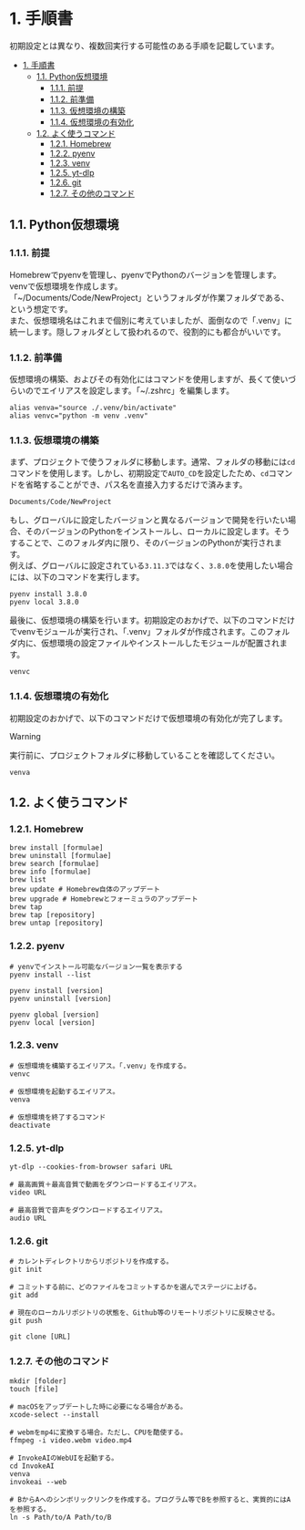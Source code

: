# 1. 手順書

初期設定とは異なり、複数回実行する可能性のある手順を記載しています。

- [1. 手順書](#1-手順書)
  - [1.1. Python仮想環境](#11-python仮想環境)
    - [1.1.1. 前提](#111-前提)
    - [1.1.2. 前準備](#112-前準備)
    - [1.1.3. 仮想環境の構築](#113-仮想環境の構築)
    - [1.1.4. 仮想環境の有効化](#114-仮想環境の有効化)
  - [1.2. よく使うコマンド](#12-よく使うコマンド)
    - [1.2.1. Homebrew](#121-homebrew)
    - [1.2.2. pyenv](#122-pyenv)
    - [1.2.3. venv](#123-venv)
    - [1.2.5. yt-dlp](#125-yt-dlp)
    - [1.2.6. git](#126-git)
    - [1.2.7. その他のコマンド](#127-その他のコマンド)

## 1.1. Python仮想環境

### 1.1.1. 前提

Homebrewでpyenvを管理し、pyenvでPythonのバージョンを管理します。venvで仮想環境を作成します。  
「~/Documents/Code/NewProject」というフォルダが作業フォルダである、という想定です。  
また、仮想環境名はこれまで個別に考えていましたが、面倒なので「.venv」に統一します。隠しフォルダとして扱われるので、役割的にも都合がいいです。

### 1.1.2. 前準備

仮想環境の構築、およびその有効化にはコマンドを使用しますが、長くて使いづらいのでエイリアスを設定します。「~/.zshrc」を編集します。

```".zshrc"
alias venva="source ./.venv/bin/activate"
alias venvc="python -m venv .venv"
```

### 1.1.3. 仮想環境の構築

まず、プロジェクトで使うフォルダに移動します。通常、フォルダの移動には`cd`コマンドを使用します。しかし、初期設定で`AUTO_CD`を設定したため、`cd`コマンドを省略することができ、パス名を直接入力するだけで済みます。

```shell
Documents/Code/NewProject
```

もし、グローバルに設定したバージョンと異なるバージョンで開発を行いたい場合、そのバージョンのPythonをインストールし、ローカルに設定します。そうすることで、このフォルダ内に限り、そのバージョンのPythonが実行されます。  
例えば、グローバルに設定されている`3.11.3`ではなく、`3.8.0`を使用したい場合には、以下のコマンドを実行します。

```shell
pyenv install 3.8.0
pyenv local 3.8.0
```

最後に、仮想環境の構築を行います。初期設定のおかげで、以下のコマンドだけでvenvモジュールが実行され、「.venv」フォルダが作成されます。このフォルダ内に、仮想環境の設定ファイルやインストールしたモジュールが配置されます。

```shell
venvc
```

### 1.1.4. 仮想環境の有効化

初期設定のおかげで、以下のコマンドだけで仮想環境の有効化が完了します。

>[!WARNING]  
>実行前に、プロジェクトフォルダに移動していることを確認してください。

```shell
venva
```

## 1.2. よく使うコマンド

### 1.2.1. Homebrew

```shell
brew install [formulae]
brew uninstall [formulae]
brew search [formulae]
brew info [formulae]
brew list
brew update # Homebrew自体のアップデート
brew upgrade # Homebrewとフォーミュラのアップデート
brew tap 
brew tap [repository]
brew untap [repository]
```

### 1.2.2. pyenv

```shell
# yenvでインストール可能なバージョン一覧を表示する
pyenv install --list

pyenv install [version]
pyenv uninstall [version]

pyenv global [version]
pyenv local [version]
```

### 1.2.3. venv

```shell
# 仮想環境を構築するエイリアス。「.venv」を作成する。
venvc

# 仮想環境を起動するエイリアス。
venva

# 仮想環境を終了するコマンド
deactivate
```

### 1.2.5. yt-dlp

```shell
yt-dlp --cookies-from-browser safari URL

# 最高画質＋最高音質で動画をダウンロードするエイリアス。
video URL

# 最高音質で音声をダウンロードするエイリアス。
audio URL
```

### 1.2.6. git

```shell
# カレントディレクトリからリポジトリを作成する。
git init

# コミットする前に、どのファイルをコミットするかを選んでステージに上げる。
git add

# 現在のローカルリポジトリの状態を、Github等のリモートリポジトリに反映させる。
git push

git clone [URL]
```

### 1.2.7. その他のコマンド

```shell
mkdir [folder]
touch [file]

# macOSをアップデートした時に必要になる場合がある。
xcode-select --install

# webmをmp4に変換する場合。ただし、CPUを酷使する。
ffmpeg -i video.webm video.mp4

# InvokeAIのWebUIを起動する。
cd InvokeAI
venva
invokeai --web

# BからAへのシンボリックリンクを作成する。プログラム等でBを参照すると、実質的にはAを参照する。
ln -s Path/to/A Path/to/B
```
